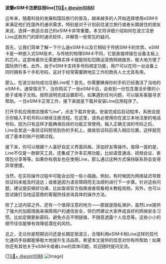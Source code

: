 **波蘭eSIM卡怎麽註冊line[[TG💪+ @esim1088](https://t.me/s/esim1088)]**

近年来，随着科技的发展和国际旅行的普及，越来越多的人开始选择使用eSIM卡来满足他们在国外的通讯需求。特别是对于计划前往波兰旅行或者长期居住的朋友来说，选择一款适合自己的eSIM卡非常重要。本文将详细介绍如何在波兰注册Line这款热门的即时通讯软件，并解答一些常见的疑问。

首先，让我们简单了解一下什么是eSIM卡以及它相较于传统SIM卡的优势。eSIM卡是一种嵌入式SIM技术，与传统的物理SIM卡不同，它是直接焊接在设备主板上的芯片。这意味着你无需更换实体卡就能轻松切换运营商网络服务，极大地方便了国际旅行者。此外，由于eSIM卡支持多号码绑定功能，用户可以在同一台设备上同时拥有多个手机号码，这对于经常需要跨地区工作的商务人士尤其有用。

那么，在波兰如何成功注册Line呢？首先，你需要确保你的手机已经激活了当地的eSIM卡。通常情况下，当你购买了一张eSIM卡后，会收到一份包含激活步骤的小册子或电子文档。按照说明完成设置即可。如果遇到任何问题，可以联系客服寻求帮助。一旦eSIM卡正常工作，接下来就是下载并安装Line应用程序了。

打开手机应用商店搜索“Line”，点击下载并安装。安装完成后启动程序，系统会提示你输入手机号码以继续注册流程。在这里，请务必使用你在波兰本地注册的电话号码，因为只有这样才能确保后续的功能正常使用。输入正确无误的号码之后，Line会发送一条验证码短信到你的手机上。接收验证码后填入相应位置，这样就完成了基本的账户创建过程。

接下来，你可以根据个人喜好自定义界面风格、添加好友等操作。值得一提的是，Line不仅是一款聊天工具，还集成了许多实用功能，比如语音通话、视频会议、表情包分享等等。如果你有朋友也在使用Line，那么通过这种方式保持联系将会变得异常便捷。

当然，在实际操作过程中可能会出现一些小插曲。例如，有时候因为网络延迟导致验证码未能及时送达；或者是因为语言障碍而无法顺利进行下一步骤。针对这些问题，建议提前做好功课，比如查阅官方指南或者观看相关教程视频。另外，也可以尝试拨打当地运营商的客服热线咨询具体的操作方法。

除了上述内容之外，还有一个值得注意的地方——那就是隐私保护。虽然Line提供了强大的加密措施来保障用户的通信安全，但仍然建议大家养成良好的网络安全习惯。比如定期更新密码、避免点击不明链接、不随意透露个人信息等。这些小小的细节往往能够有效降低潜在的风险。

总之，无论你是短期访问还是长期定居波兰，合理利用eSIM卡和Line这样的现代化通讯手段都能够极大地提升生活品质。希望本文提供的信息对你有所帮助！如果你还有其他关于eSIM卡或者Line的具体问题，欢迎随时提问交流。

[[TG💪+ @esim1088](https://t.me/s/esim1088) ![Image](https://i.postimg.cc/4NQfJmqS/Snipaste-2025-05-13-00-14-12.png)]